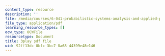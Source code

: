 ```yaml
---
content_type: resource
description: ''
file: /media/courses/6-041-probabilistic-systems-analysis-and-applied-probability-fall-2010/92ff13dc0bfc3bc78a6844399e48e146_TluTv5V0RmE.pdf
file_type: application/pdf
learning_resource_types: []
ocw_type: OCWFile
resourcetype: Document
title: 3play pdf file
uid: 92ff13dc-0bfc-3bc7-8a68-44399e48e146
---
```

